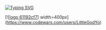[![Typing SVG](https://readme-typing-svg.herokuapp.com?lines=QA+Automation+Python)](https://git.io/typing-svg)

[![[logo 61192cf7](https://user-images.githubusercontent.com/106131067/175815729-c8f90fe6-5d92-4f32-a8db-ecc00edfe107.svg)] width=400px](https://www.codewars.com/users/LittleGodYo)

